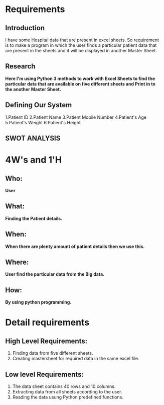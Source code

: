 # Requirements
## Introduction
 
I have some Hospital data that are present in excel sheets. So requirement is to make a program in which the user finds a particular patient data that are present in the sheets and it will be displayed in another Master Sheet.

 

## Research

**Here I'm using Python 3 methods to work with Excel Sheets to find the particular data that are available on five different sheets and Print in to the another Master Sheet.**

## Defining Our System
 1.Patient ID
 2.Patient Name
 3.Patient Mobile Number
 4.Patient's Age
 5.Patient's Weight
 6.Patient's Height 

## SWOT ANALYSIS

# 4W&#39;s and 1&#39;H

## Who:

**User**

## What:

**Finding the Patient details.**

## When:

**When there are plenty amount of patient details then we use this.**

## Where:

**User find the particular data from the Big data.**

## How:

**By using python programming.**

# Detail requirements
## High Level Requirements:
 1. Finding data from five different sheets.
 2. Creating mastersheet for required data in the same excel file.
 
##  Low level Requirements:
 1. The data sheet contains 40 rows and 10 columns.
 2. Extracting data from all sheets according to the user.
 3. Reading the data usung Python predefined functions.

